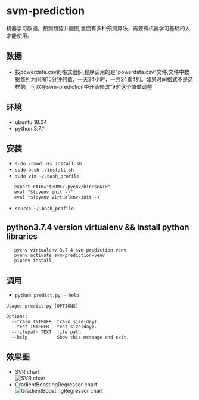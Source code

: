 # svm-prediction
机器学习数据，预测趋势并画图,里面有多种预测算法，需要有机器学习基础的人才能使用。

## 数据
* 按powerdata.csv的格式组织,程序调用的是"powerdata.csv"文件,文件中数据每列为间隔15分钟的值，一天24小时，一共24乘4列。如果时间格式不是这样的，可以在svm-prediction中开头修改“96”这个值做调整

## 环境
* ubuntu 18.04
* python 3.7.*

## 安装
* `sudo chmod u+x install.sh`
* `sudo bash ./install.sh`
* `sudo vim ~/.bash_profile` 
```
   export PATH="$HOME/.pyenv/bin:$PATH"  
   eval "$(pyenv init -)" 
   eval "$(pyenv virtualenv-init -)  
```
* `source ~/.bash_profile`

## python3.7.4 version virtualenv && install python libraries
```pyenv install 3.7.4
   pyenv virtualenv 3.7.4 svm-prediction-venv
   pyenv activate svm-prediction-venv
   pipenv install
```

## 调用
* `python predict.py --help`
```
Usage: predict.py [OPTIONS]

Options:
  --train INTEGER  train size(day).
  --test INTEGER   test size(day).
  --filepath TEXT  file path
  --help           Show this message and exit.
```

## 效果图
* SVR chart   
![SVR chart](https://github.com/zhengze/svm-prediction/blob/develop/images/svr.png)  
* GradientBoostingRegressor chart   
![GradientBoostingRegressor chart](https://github.com/zhengze/svm-prediction/blob/develop/images/jueceshu.png)
